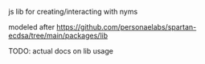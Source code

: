 js lib for creating/interacting with nyms

modeled after https://github.com/personaelabs/spartan-ecdsa/tree/main/packages/lib

TODO: actual docs on lib usage
